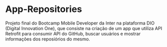 # App-Repositories

Projeto final do Bootcamp Mobile Developer da Inter na plataforma DIO (Digital Innovation One), 
que consiste na criação de um app que utiliza API Retrofit para consumir API do GitHub, buscar usuários e mostrar informações dos reposiórios do mesmo.
